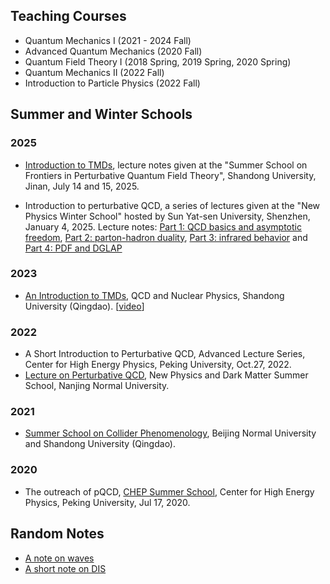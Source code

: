 ## Teaching Courses

- Quantum Mechanics I (2021 - 2024 Fall)
- Advanced Quantum Mechanics (2020 Fall)
- Quantum Field Theory I (2018 Spring, 2019 Spring, 2020 Spring)
- Quantum Mechanics II (2022 Fall)
- Introduction to Particle Physics (2022 Fall)

## Summer and Winter Schools
### 2025 
- [Introduction to TMDs](https://l-x-x.github.io/qft-2019/TMD-lecture-shanda.pdf), lecture notes given at the "Summer School on Frontiers in Perturbative Quantum Field Theory", Shandong University, Jinan, July 14 and 15, 2025. 
 
- Introduction to perturbative QCD, a series of lectures given at the "New Physics Winter School" hosted by Sun Yat-sen University, Shenzhen, January 4, 2025. Lecture notes: [Part 1: QCD basics and asymptotic freedom](https://l-x-x.github.io/qft-2019/QCD-ZhongShan-Part-1.pdf), [Part 2: parton-hadron duality](https://l-x-x.github.io/qft-2019/QCD-ZhongShan-Part-2.pdf), [Part 3: infrared behavior](https://l-x-x.github.io/qft-2019/QCD-ZhongShan-Part-3.pdf) and [Part 4: PDF and DGLAP](https://l-x-x.github.io/qft-2019/QCD-ZhongShan-Part-4.pdf)
  
### 2023 
- [An Introduction to TMDs](https://indico.ihep.ac.cn/event/19083/contributions/136588/attachments/70326/84777/Note%20Jul%208%2C%202023%281%29.pdf), QCD and Nuclear Physics, Shandong University (Qingdao). [[video](https://www.koushare.com/lives/room/755973)]
  
### 2022
- A Short Introduction to Perturbative QCD, Advanced Lecture Series, Center for High Energy Physics, Peking University, Oct.27, 2022. 
- [Lecture on Perturbative QCD](https://l-x-x.github.io/qft-2019/Lecture_qcd.pdf), New Physics and Dark Matter Summer School, Nanjing Normal University.


### 2021 
- [Summer School on Collider Phenomenology](https://indico.ihep.ac.cn/event/11211/timetable/#20210705), Beijing Normal University and Shandong University (Qingdao).  

### 2020 
- The outreach of pQCD, [CHEP Summer School](https://indico.ihep.ac.cn/event/12149/), Center for High Energy Physics, Peking University, Jul 17, 2020. 

## Random Notes

- [A note on waves](https://l-x-x.github.io/qft-2019/note_on_waves.pdf)
- [A short note on DIS](https://l-x-x.github.io/qft-2019/AShortNoteOnDIS.pdf)
